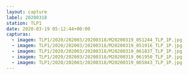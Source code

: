 ```yaml
---
layout: capture
label: 20200318
station: TLP1
date: 2020-03-19 05:12:44+00:00
capturas:
  - imagem: TLP1/2020/202003/20200318/M20200319_051244_TLP_1P.jpg
  - imagem: TLP1/2020/202003/20200318/M20200319_051916_TLP_1P.jpg
  - imagem: TLP1/2020/202003/20200318/M20200319_061837_TLP_1P.jpg
  - imagem: TLP1/2020/202003/20200318/M20200319_061950_TLP_1P.jpg
  - imagem: TLP1/2020/202003/20200318/M20200319_065843_TLP_1P.jpg
---
```


